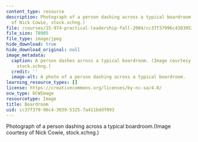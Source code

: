 ```yaml
---
content_type: resource
description: Photograph of a person dashing across a typical boardroom.(Image courtesy
  of Nick Cowie, stock.xchng.)
file: /courses/15-974-practical-leadership-fall-2004/cc37f37996c4303953257a411bddf093_15-974f04.jpg
file_size: 78985
file_type: image/jpeg
hide_download: true
hide_download_original: null
image_metadata:
  caption: A person dashes across a typical boardroom. (Image courtesy of Nick Cowie,
    stock.xchng.)
  credit: ''
  image-alt: A photo of a person dashing across a typical boardroom.
learning_resource_types: []
license: https://creativecommons.org/licenses/by-nc-sa/4.0/
ocw_type: OCWImage
resourcetype: Image
title: Boardroom
uid: cc37f379-96c4-3039-5325-7a411bddf093
---
```

Photograph of a person dashing across a typical boardroom.(Image courtesy of Nick Cowie, stock.xchng.)